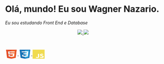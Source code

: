  # Olá, mundo! Eu sou Wagner Nazario.

*Eu sou estudando Front End e Database*

<div align="center">
  <a href="https://github.com/Wagnernaz">
  <img height="180em" src="https://github-readme-stats.vercel.app/api?username=Wagnernaz&show_icons=true&theme=dracula&include_all_commits=true&count_private=true"/>
  <img height="180em" src="https://github-readme-stats.vercel.app/api/top-langs/?username=Wagnernaz&layout=compact&langs_count=7&theme=dracula"/>
</div>

##
<div style="display: inline_block"><br>
  <img align="center" alt="wagner-HTML" height="30" width="40" src="https://raw.githubusercontent.com/devicons/devicon/master/icons/html5/html5-original.svg">
  <img align="center" alt="wagner-CSS" height="30" width="40" src="https://raw.githubusercontent.com/devicons/devicon/master/icons/css3/css3-original.svg">
  <img align="center" alt="wagner-Js" height="30" width="40" src="https://raw.githubusercontent.com/devicons/devicon/master/icons/javascript/javascript-plain.svg">
 </div>
